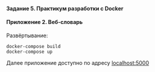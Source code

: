 #### Задание 5. Практикум разработки с Docker

#### Приложение 2. Веб-словарь

Развёртывание:

```
docker-compose build
docker-compose up
```

Далее приложение доступно по адресу [localhost:5000](localhost:5000)
